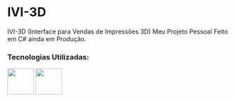 # IVI-3D
IVI-3D (Interface para Vendas de Impressões 3D)
Meu Projeto Pessoal Feito em C# ainda em Produção.

<div align="left">  
<h3>Tecnologias Utilizadas:</h3>
<img src="https://cdn.jsdelivr.net/gh/devicons/devicon@latest/icons/visualstudio/visualstudio-original.svg" width="60"/>
<img src="https://cdn.jsdelivr.net/gh/devicons/devicon@latest/icons/csharp/csharp-original.svg" width="60"/>
</div>
